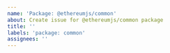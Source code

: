 ```yaml
---
name: 'Package: @ethereumjs/common'
about: Create issue for @ethereumjs/common package
title: ''
labels: 'package: common'
assignees: ''
---
```

